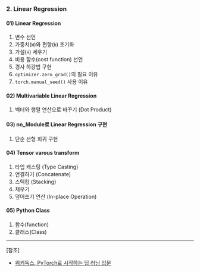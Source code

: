 ### 2. Linear Regression

#### 01) Linear Regression

1. 변수 선언
2. 가중치(`W`)와 편향(`b`) 초기화
3. 가설(`H`) 세우기
4. 비용 함수(cost function) 선언
5. 경사 하강법 구현
6. `optimizer.zero_grad()`의 필요 이유
7. `torch.manual_seed()` 사용 이유


#### 02) Multivariable Linear Regression

1. 벡터와 행렬 연산으로 바꾸기 (Dot Product)

#### 03) nn_Module로 Linear Regression 구현 

1. 단순 선형 회귀 구현

#### 04) Tensor varous transform 

1. 타입 캐스팅 (Type Casting)
2. 연결하기 (Concatenate)
3. 스텍킹 (Stacking)
4. 채우기
5. 덮어쓰기 연산 (In-place Operation)

#### 05) Python Class

1. 함수(function)
2. 클래스(Class)







-----
[참조]
- [위키독스, PyTorch로 시작하는 딥 러닝 입문](https://wikidocs.net/book/2788)
